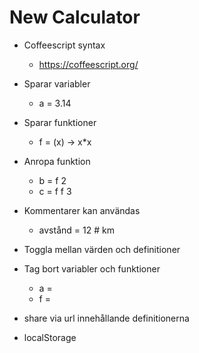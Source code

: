 # New Calculator

* Coffeescript syntax
	* https://coffeescript.org/

* Sparar variabler
	* a = 3.14

* Sparar funktioner
	* f = (x) -> x*x

* Anropa funktion
	* b = f 2
	* c = f f 3

* Kommentarer kan användas
	* avstånd = 12 # km

* Toggla mellan värden och definitioner

* Tag bort variabler och funktioner
	* a =
	* f =

* share via url innehållande definitionerna

* localStorage
